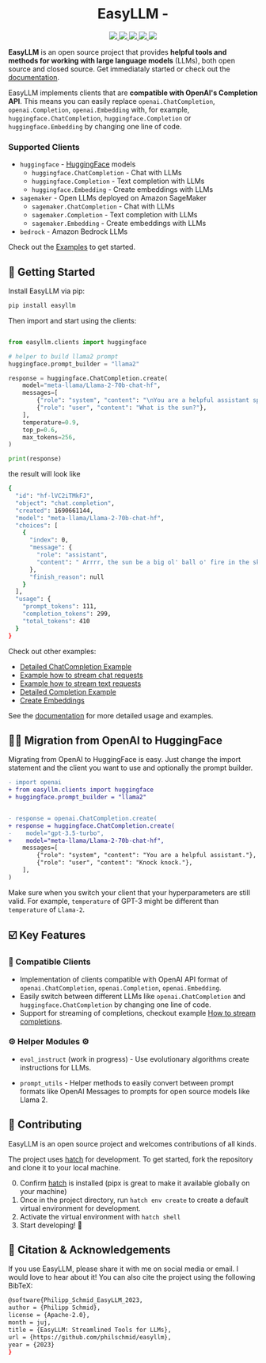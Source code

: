 <h1 align="center">EasyLLM - </h1>

<div align="center">
	<a  href="https://pypi.org/project/easyllm" target="_blank">
		<img src="https://img.shields.io/pypi/v/easyllm.svg" />
	</a>
	<a  href="https://pypi.org/project/easyllm" target="_blank">
		<img src="https://img.shields.io/pypi/pyversions/easyllm" />
	</a>
	<a  href="https://github.com/philschmid/easyllm/blob/main/LICENSE" target="_blank">
		<img src="https://img.shields.io/pypi/l/easyllm" />
	</a>
	<a  href="https://github.com/philschmid/easyllm/actions?workflow=Unit Tests" target="_blank">
		<img src="https://github.com/philschmid/easyllm/workflows/Unit Tests/badge.svg" />
	</a>
  <a  href="https://github.com/pypa/hatch" target="_blank">
		<img src="https://img.shields.io/badge/%F0%9F%A5%9A-Hatch-4051b5.svg" />
	</a>
</div>


**EasyLLM** is an open source project that provides **helpful tools and methods for working with large language models** (LLMs), both open source and closed source. Get immediataly started or check out the [documentation](https://philschmid.github.io/easyllm/).

EasyLLM implements clients that are **compatible with OpenAI's Completion API**. This means you can easily replace `openai.ChatCompletion`, `openai.Completion`, `openai.Embedding` with, for example, `huggingface.ChatCompletion`, `huggingface.Completion` or `huggingface.Embedding` by changing one line of code.

### Supported Clients 

* `huggingface` - [HuggingFace](https://huggingface.co/) models
  * `huggingface.ChatCompletion` - Chat with LLMs
  * `huggingface.Completion` - Text completion with LLMs
  * `huggingface.Embedding` - Create embeddings with LLMs
* `sagemaker` - Open LLMs deployed on Amazon SageMaker
  * `sagemaker.ChatCompletion` - Chat with LLMs
  * `sagemaker.Completion` - Text completion with LLMs
  * `sagemaker.Embedding` - Create embeddings with LLMs
* `bedrock` - Amazon Bedrock LLMs


Check out the [Examples](./examples) to get started.

## 🚀 Getting Started

Install EasyLLM via pip:

```bash
pip install easyllm
```

Then import and start using the clients:

```python

from easyllm.clients import huggingface

# helper to build llama2 prompt
huggingface.prompt_builder = "llama2"

response = huggingface.ChatCompletion.create(
    model="meta-llama/Llama-2-70b-chat-hf",
    messages=[
        {"role": "system", "content": "\nYou are a helpful assistant speaking like a pirate. argh!"},
        {"role": "user", "content": "What is the sun?"},
    ],
    temperature=0.9,
    top_p=0.6,
    max_tokens=256,
)

print(response)
```
the result will look like 

```bash
{
  "id": "hf-lVC2iTMkFJ",
  "object": "chat.completion",
  "created": 1690661144,
  "model": "meta-llama/Llama-2-70b-chat-hf",
  "choices": [
    {
      "index": 0,
      "message": {
        "role": "assistant",
        "content": " Arrrr, the sun be a big ol' ball o' fire in the sky, me hearty! It be the source o' light and warmth for our fair planet, and it be a mighty powerful force, savvy? Without the sun, we'd be sailin' through the darkness, lost and cold, so let's give a hearty \"Yarrr!\" for the sun, me hearties! Arrrr!"
      },
      "finish_reason": null
    }
  ],
  "usage": {
    "prompt_tokens": 111,
    "completion_tokens": 299,
    "total_tokens": 410
  }
}
```

Check out other examples:
* [Detailed ChatCompletion Example](notebooks/chat-completion-api.ipynb)
* [Example how to stream chat requests](notebooks/stream-chat-completions.ipynb)
* [Example how to stream text requests](notebooks/stream-text-completions.ipynb)
* [Detailed Completion Example](notebooks/text-completion-api.ipynb)
* [Create Embeddings](notebooks/get-embeddings)

See the [documentation](https://philschmid.github.io/easyllm/) for more detailed usage and examples.

## 💪🏻 Migration from OpenAI to HuggingFace

Migrating from OpenAI to HuggingFace is easy. Just change the import statement and the client you want to use and optionally the prompt builder.

```diff
- import openai
+ from easyllm.clients import huggingface
+ huggingface.prompt_builder = "llama2"


- response = openai.ChatCompletion.create(
+ response = huggingface.ChatCompletion.create(
-    model="gpt-3.5-turbo",
+    model="meta-llama/Llama-2-70b-chat-hf",
    messages=[
        {"role": "system", "content": "You are a helpful assistant."},
        {"role": "user", "content": "Knock knock."},
    ],
)
```

Make sure when you switch your client that your hyperparameters are still valid. For example, `temperature` of GPT-3 might be different than `temperature` of `Llama-2`.

## ☑️ Key Features

### 🤝 Compatible Clients

- Implementation of clients compatible with OpenAI API format of `openai.ChatCompletion`, `openai.Completion`, `openai.Embedding`.
- Easily switch between different LLMs like `openai.ChatCompletion` and `huggingface.ChatCompletion` by changing one line of code. 
- Support for streaming of completions, checkout example [How to stream completions](./notebooks/stream-chat-completions.ipynb).

### ⚙️ Helper Modules ⚙️

- `evol_instruct` (work in progress) - Use evolutionary algorithms create instructions for LLMs.

- `prompt_utils` - Helper methods to easily convert between prompt formats like OpenAI Messages to prompts for open source models like Llama 2.

## 🙏 Contributing

EasyLLM is an open source project and welcomes contributions of all kinds.

The project uses [hatch](https://hatch.pypa.io/latest/) for development. To get started, fork the repository and clone 
it to your local machine.

0. Confirm [hatch](https://hatch.pypa.io/latest/install/) is installed (pipx is great to make it available globally on your machine)
1. Once in the project directory, run `hatch env create` to create a default virtual environment for development.
2. Activate the virtual environment with `hatch shell`
3. Start developing! 🤩

## 📔 Citation & Acknowledgements

If you use EasyLLM, please share it with me on social media or email. I would love to hear about it!
You can also cite the project using the following BibTeX:

```bash
@software{Philipp_Schmid_EasyLLM_2023,
author = {Philipp Schmid},
license = {Apache-2.0},
month = juj,
title = {EasyLLM: Streamlined Tools for LLMs},
url = {https://github.com/philschmid/easyllm},
year = {2023}
}
```
